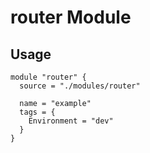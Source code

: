 # router Module

## Usage

```hcl
module "router" {
  source = "./modules/router"

  name = "example"
  tags = {
    Environment = "dev"
  }
}
```
